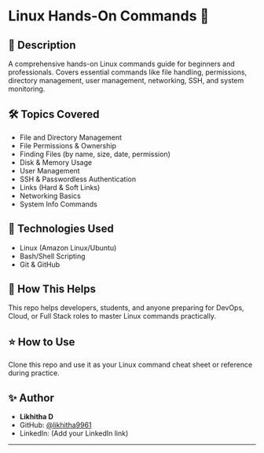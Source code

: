 # Linux Hands-On Commands 🚀

## 📜 Description
A comprehensive hands-on Linux commands guide for beginners and professionals. Covers essential commands like file handling, permissions, directory management, user management, networking, SSH, and system monitoring.

## 🛠️ Topics Covered
- File and Directory Management
- File Permissions & Ownership
- Finding Files (by name, size, date, permission)
- Disk & Memory Usage
- User Management
- SSH & Passwordless Authentication
- Links (Hard & Soft Links)
- Networking Basics
- System Info Commands

## 🚀 Technologies Used
- Linux (Amazon Linux/Ubuntu)
- Bash/Shell Scripting
- Git & GitHub

## 🔗 How This Helps
This repo helps developers, students, and anyone preparing for DevOps, Cloud, or Full Stack roles to master Linux commands practically.

## ⭐ How to Use
Clone this repo and use it as your Linux command cheat sheet or reference during practice.

## ✨ Author
- **Likhitha D**
- GitHub: [@likhitha9961](https://github.com/likhitha9961)
- LinkedIn: (Add your LinkedIn link)

---
